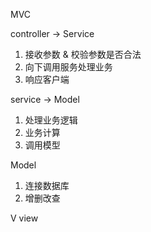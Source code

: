 MVC 

controller -> Service
1. 接收参数 & 校验参数是否合法
2. 向下调用服务处理业务
3. 响应客户端

service -> Model
1. 处理业务逻辑
2. 业务计算
3. 调用模型

Model
1. 连接数据库
2. 增删改查

V view
